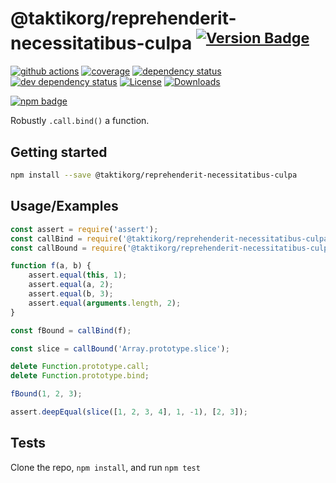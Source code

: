 # @taktikorg/reprehenderit-necessitatibus-culpa <sup>[![Version Badge][npm-version-svg]][package-url]</sup>

[![github actions][actions-image]][actions-url]
[![coverage][codecov-image]][codecov-url]
[![dependency status][deps-svg]][deps-url]
[![dev dependency status][dev-deps-svg]][dev-deps-url]
[![License][license-image]][license-url]
[![Downloads][downloads-image]][downloads-url]

[![npm badge][npm-badge-png]][package-url]

Robustly `.call.bind()` a function.

## Getting started

```sh
npm install --save @taktikorg/reprehenderit-necessitatibus-culpa
```

## Usage/Examples

```js
const assert = require('assert');
const callBind = require('@taktikorg/reprehenderit-necessitatibus-culpa');
const callBound = require('@taktikorg/reprehenderit-necessitatibus-culpa/callBound');

function f(a, b) {
	assert.equal(this, 1);
	assert.equal(a, 2);
	assert.equal(b, 3);
	assert.equal(arguments.length, 2);
}

const fBound = callBind(f);

const slice = callBound('Array.prototype.slice');

delete Function.prototype.call;
delete Function.prototype.bind;

fBound(1, 2, 3);

assert.deepEqual(slice([1, 2, 3, 4], 1, -1), [2, 3]);
```

## Tests

Clone the repo, `npm install`, and run `npm test`

[package-url]: https://npmjs.org/package/@taktikorg/reprehenderit-necessitatibus-culpa
[npm-version-svg]: https://versionbadg.es/ljharb/@taktikorg/reprehenderit-necessitatibus-culpa.svg
[deps-svg]: https://david-dm.org/ljharb/@taktikorg/reprehenderit-necessitatibus-culpa.svg
[deps-url]: https://david-dm.org/ljharb/@taktikorg/reprehenderit-necessitatibus-culpa
[dev-deps-svg]: https://david-dm.org/ljharb/@taktikorg/reprehenderit-necessitatibus-culpa/dev-status.svg
[dev-deps-url]: https://david-dm.org/ljharb/@taktikorg/reprehenderit-necessitatibus-culpa#info=devDependencies
[npm-badge-png]: https://nodei.co/npm/@taktikorg/reprehenderit-necessitatibus-culpa.png?downloads=true&stars=true
[license-image]: https://img.shields.io/npm/l/@taktikorg/reprehenderit-necessitatibus-culpa.svg
[license-url]: LICENSE
[downloads-image]: https://img.shields.io/npm/dm/@taktikorg/reprehenderit-necessitatibus-culpa.svg
[downloads-url]: https://npm-stat.com/charts.html?package=@taktikorg/reprehenderit-necessitatibus-culpa
[codecov-image]: https://codecov.io/gh/ljharb/@taktikorg/reprehenderit-necessitatibus-culpa/branch/main/graphs/badge.svg
[codecov-url]: https://app.codecov.io/gh/ljharb/@taktikorg/reprehenderit-necessitatibus-culpa/
[actions-image]: https://img.shields.io/endpoint?url=https://github-actions-badge-u3jn4tfpocch.runkit.sh/ljharb/@taktikorg/reprehenderit-necessitatibus-culpa
[actions-url]: https://github.com/taktikorg/reprehenderit-necessitatibus-culpa/actions

